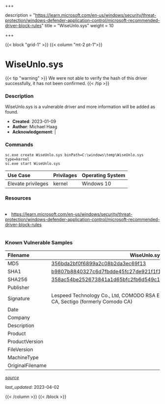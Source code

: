 +++

description = "https://learn.microsoft.com/en-us/windows/security/threat-protection/windows-defender-application-control/microsoft-recommended-driver-block-rules"
title = "WiseUnlo.sys"
weight = 10

+++


{{< block "grid-1" >}}
{{< column "mt-2 pt-1">}}


# WiseUnlo.sys 


{{< tip "warning" >}}
We were not able to verify the hash of this driver successfully, it has not been confirmed.
{{< /tip >}}


### Description

WiseUnlo.sys is a vulnerable driver and more information will be added as found.

- **Created**: 2023-01-09
- **Author**: Michael Haag
- **Acknowledgement**:  | [](https://twitter.com/)

### Commands

```
sc.exe create WiseUnlo.sys binPath=C:\windows\temp\WiseUnlo.sys type=kernel
sc.exe start WiseUnlo.sys
```

| Use Case | Privilages | Operating System | 
|:---- | ---- | ---- |
| Elevate privileges | kernel | Windows 10 |

### Resources
<br>
<li><a href=" https://learn.microsoft.com/en-us/windows/security/threat-protection/windows-defender-application-control/microsoft-recommended-driver-block-rules"> https://learn.microsoft.com/en-us/windows/security/threat-protection/windows-defender-application-control/microsoft-recommended-driver-block-rules</a></li>
<br>

### Known Vulnerable Samples

| Filename | WiseUnlo.sys |
|:---- | ---- | 
| MD5 | <a href="https://www.virustotal.com/gui/file/356bda2bf0f6899a2c08b2da3ec69f13">356bda2bf0f6899a2c08b2da3ec69f13</a> |
| SHA1 | <a href="https://www.virustotal.com/gui/file/b9807b8840327c6d7fbdde45fc27de921f1f1a82">b9807b8840327c6d7fbdde45fc27de921f1f1a82</a> |
| SHA256 | <a href="https://www.virustotal.com/gui/file/358ac54be252673841a1d65bfc2fb6d549c1a4c877fa7f5e1bfa188f30375d69">358ac54be252673841a1d65bfc2fb6d549c1a4c877fa7f5e1bfa188f30375d69</a> |
| Publisher |  |
| Signature | Lespeed Technology Co., Ltd, COMODO RSA Extended Validation Code Signing CA, Sectigo (formerly Comodo CA)   |
| Date |  |
| Company |  |
| Description |  |
| Product |  |
| ProductVersion |  |
| FileVersion |  |
| MachineType |  |
| OriginalFilename |  |



[*source*](https://github.com/magicsword-io/LOLDrivers/tree/main/yaml/wiseunlo.sys.yml)

*last_updated:* 2023-04-02








{{< /column >}}
{{< /block >}}
